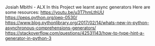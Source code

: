 Josiah Mbithi - ALX
In this Project we learnt async generators
Here are some resources:
https://youtu.be/u3T7hmLthUU
https://peps.python.org/pep-0530/
https://www.blog.pythonlibrary.org/2017/02/14/whats-new-in-python-asynchronous-comprehensions-generators/
https://stackoverflow.com/questions/42531143/how-to-type-hint-a-generator-in-python-3